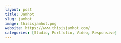 ```yaml
---
layout: post
title: Jamhot
slug: jamhot
image: thisisjamhot.png
website: https://www.thisisjamhot.com/
categories: [Studio, Portfolio, Video, Responsive]
---
```

